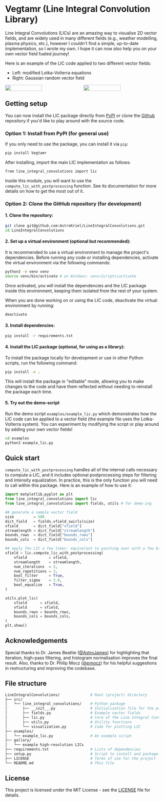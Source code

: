 # Vegtamr (Line Integral Convolution Library)

Line Integral Convolutions (LICs) are an amazing way to visualise 2D vector fields, and are widely used in many different fields (e.g., weather modelling, plasma physics, etc.), however I couldn't find a simple, up-to-date implementation, so I wrote my own. I hope it can now also help you on your own vector field fueled journey!

Here is an example of the LIC code applied to two different vector fields:
- Left: modified Lotka-Volterra equations
- Right: Gaussian random vector field

<div style="display: flex; justify-content: space-between;">
  <!-- <img src="./gallery/lic_lotka_volterra.png" width="49%" /> -->
  <!-- <img src="./gallery/lic_gaussian_random.png" width="49%" /> -->
  <img src="https://raw.githubusercontent.com/AstroKriel/Vegtamr/refs/heads/main/gallery/lic_lotka_volterra.png" width="49%" />
  <img src="https://raw.githubusercontent.com/AstroKriel/Vegtamr/refs/heads/main/gallery/lic_gaussian_random.png" width="49%" />
</div>


## Getting setup

You can now install the LIC package directly from [PyPI](https://pypi.org/project/Vegtamr/) or clone the [Github](https://github.com/AstroKriel/LineIntegralConvolutions/) repository if you'd like to play around with the source code.

### Option 1: Install from PyPI (for general use)

If you only need to use the package, you can install it via `pip`:

```bash
pip install Vegtamr
```

After installing, import the main LIC implementation as follows:

```bash
from line_integral_convolutions import lic
```

Inside this module, you will want to use the `compute_lic_with_postprocessing` function. See its documentation for more details on how to get the most out of it.

### Option 2: Clone the GitHub repository (for development)

#### 1. Clone the repository:

```bash
git clone git@github.com:AstroKriel/LineIntegralConvolutions.git
cd LineIntegralConvolutions
```

#### 2. Set up a virtual environment (optional but recommended):

It is recommended to use a virtual environment to manage the project's dependencies. Before running any code or installing dependencies, activate the virtual environment via the following commands:

```bash
python3 -m venv venv
source venv/bin/activate # on Windows: venv\Scripts\activate
```

Once activated, you will install the dependencies and the LIC package inside this environment, keeping them isolated from the rest of your system.

When you are done working on or using the LIC code, deactivate the virtual environment by running:

```bash
deactivate
```

#### 3. Install dependencies:

```bash
pip install -r requirements.txt
```

#### 4. Install the LIC package (optional, for using as a library):

To install the package locally for development or use in other Python scripts, run the following command:

```bash
pip install -e .
```

This will install the package in "editable" mode, allowing you to make changes to the code and have them reflected without needing to reinstall the package each time.

#### 5. Try out the demo-script

Run the demo script `examples/example_lic.py` which demonstrates how the LIC code can be applied to a vector field (the example file uses the Lotka-Volterra system). You can experiment by modifying the script or play around by adding your own vector fields!

```bash
cd examples
python3 example_lic.py
```

## Quick start

`compute_lic_with_postprocessing` handles all of the internal calls necessary to compute a LIC, and it includes optional postprocessing steps for filtering and intensity equalization. In practice, this is the only function you will need to call within this package. Here is an example of how to use it:


```python
import matplotlib.pyplot as plt
from line_integral_convolutions import lic
from line_integral_convolutions import fields, utils # for demo-ing

## generate a sample vector field
size         = 500
dict_field   = fields.vfield_swirls(size)
vfield       = dict_field["vfield"]
streamlength = dict_field["streamlength"]
bounds_rows  = dict_field["bounds_rows"]
bounds_cols  = dict_field["bounds_cols"]

## apply the LIC a few times: equivelant to painting over with a few brush strokes
sfield = lic.compute_lic_with_postprocessing(
    vfield          = vfield,
    streamlength    = streamlength,
    num_iterations  = 3,
    num_repetitions = 3,
    bool_filter     = True,
    filter_sigma    = 3.0,
    bool_equalize   = True,
)

utils.plot_lic(
    sfield      = sfield,
    vfield      = vfield,
    bounds_rows = bounds_rows,
    bounds_cols = bounds_cols,
)
plt.show()
```

## Acknowledgements

Special thanks to Dr. James Beattie ([@AstroJames](https://github.com/AstroJames)) for highlighting that iteration, high-pass filtering, and histogram normalisation improves the final result. Also, thanks to Dr. Philip Mocz ([@pmocz](https://github.com/pmocz)) for his helpful suggestions in restructuring and improving the codebase.

## File structure

```bash
LineIntegralConvolutions/              # Root (project) directory
├── src/
│   └── line_integral_convolutions/    # Python package
│       ├── __init__.py                # Initialization file for the package
│       ├── fields.py                  # Example vector fields
│       ├── lic.py                     # Core of the Line Integral Convolution (LIC) package
│       ├── utils.py                   # Utility functions
│       └── visualization.py           # Code for plotting LIC
├── examples/
│   └── example_lic.py                 # An example script
├── gallary/
│   └── example high-resolution LICs
├── requirements.txt                   # Lists of dependencies
├── setup.py                           # Script to install and package-up the project
├── LICENSE                            # Terms of use for the project
└── README.md                          # This file
```

## License

This project is licensed under the MIT License - see the [LICENSE](./LICENSE) file for details.
